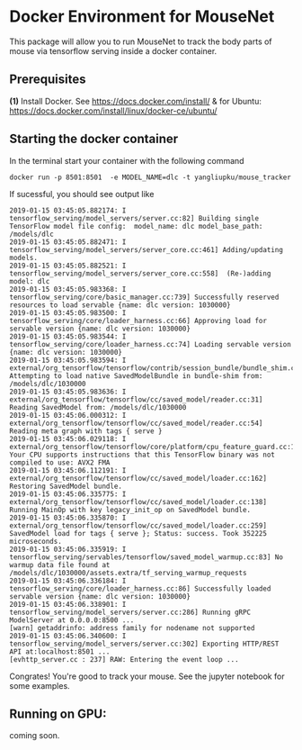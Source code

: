 # Docker Environment for MouseNet

This package will allow you to run MouseNet to track the body parts of mouse via tensorflow serving inside a docker container.

## Prerequisites

**(1)** Install Docker. See https://docs.docker.com/install/ & for Ubuntu: https://docs.docker.com/install/linux/docker-ce/ubuntu/

## Starting the docker container
In the terminal start your container with the following command
```
docker run -p 8501:8501  -e MODEL_NAME=dlc -t yangliupku/mouse_tracker
```
If sucessful, you should see output like 
```
2019-01-15 03:45:05.882174: I tensorflow_serving/model_servers/server.cc:82] Building single TensorFlow model file config:  model_name: dlc model_base_path: /models/dlc
2019-01-15 03:45:05.882471: I tensorflow_serving/model_servers/server_core.cc:461] Adding/updating models.
2019-01-15 03:45:05.882521: I tensorflow_serving/model_servers/server_core.cc:558]  (Re-)adding model: dlc
2019-01-15 03:45:05.983368: I tensorflow_serving/core/basic_manager.cc:739] Successfully reserved resources to load servable {name: dlc version: 1030000}
2019-01-15 03:45:05.983500: I tensorflow_serving/core/loader_harness.cc:66] Approving load for servable version {name: dlc version: 1030000}
2019-01-15 03:45:05.983544: I tensorflow_serving/core/loader_harness.cc:74] Loading servable version {name: dlc version: 1030000}
2019-01-15 03:45:05.983594: I external/org_tensorflow/tensorflow/contrib/session_bundle/bundle_shim.cc:363] Attempting to load native SavedModelBundle in bundle-shim from: /models/dlc/1030000
2019-01-15 03:45:05.983636: I external/org_tensorflow/tensorflow/cc/saved_model/reader.cc:31] Reading SavedModel from: /models/dlc/1030000
2019-01-15 03:45:06.000312: I external/org_tensorflow/tensorflow/cc/saved_model/reader.cc:54] Reading meta graph with tags { serve }
2019-01-15 03:45:06.029118: I external/org_tensorflow/tensorflow/core/platform/cpu_feature_guard.cc:141] Your CPU supports instructions that this TensorFlow binary was not compiled to use: AVX2 FMA
2019-01-15 03:45:06.112191: I external/org_tensorflow/tensorflow/cc/saved_model/loader.cc:162] Restoring SavedModel bundle.
2019-01-15 03:45:06.335775: I external/org_tensorflow/tensorflow/cc/saved_model/loader.cc:138] Running MainOp with key legacy_init_op on SavedModel bundle.
2019-01-15 03:45:06.335870: I external/org_tensorflow/tensorflow/cc/saved_model/loader.cc:259] SavedModel load for tags { serve }; Status: success. Took 352225 microseconds.
2019-01-15 03:45:06.335919: I tensorflow_serving/servables/tensorflow/saved_model_warmup.cc:83] No warmup data file found at /models/dlc/1030000/assets.extra/tf_serving_warmup_requests
2019-01-15 03:45:06.336184: I tensorflow_serving/core/loader_harness.cc:86] Successfully loaded servable version {name: dlc version: 1030000}
2019-01-15 03:45:06.338901: I tensorflow_serving/model_servers/server.cc:286] Running gRPC ModelServer at 0.0.0.0:8500 ...
[warn] getaddrinfo: address family for nodename not supported
2019-01-15 03:45:06.340600: I tensorflow_serving/model_servers/server.cc:302] Exporting HTTP/REST API at:localhost:8501 ...
[evhttp_server.cc : 237] RAW: Entering the event loop ...
```
Congrates! You're good to track your mouse. See the jupyter notebook for some examples. 

## Running on GPU: 
coming soon.
